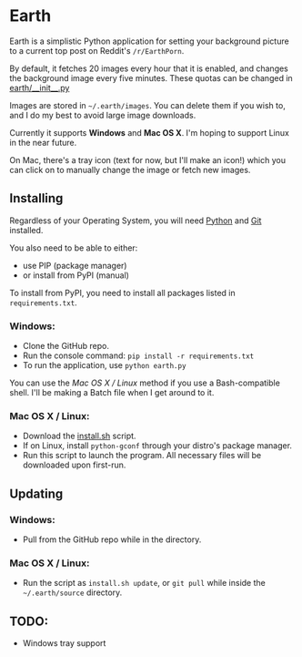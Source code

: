 # Earth

Earth is a simplistic Python application for setting your background picture to a current top post on Reddit's `/r/EarthPorn`.

By default, it fetches 20 images every hour that it is enabled, and changes the background image every five minutes.
These quotas can be changed in [earth/\_\_init\_\_.py](https://raw.githubusercontent.com/nickrobson/Earth/master/earth/__init__.py)

Images are stored in `~/.earth/images`. You can delete them if you wish to, and I do my best to avoid large image downloads.

Currently it supports **Windows** and **Mac OS X**. I'm hoping to support Linux in the near future.

On Mac, there's a tray icon (text for now, but I'll make an icon!) which you can click on to manually change the image or fetch new images.

## Installing

Regardless of your Operating System, you will need [Python](https://python.org) and [Git](https://git-scm.com) installed.

You also need to be able to either:

* use PIP (package manager)
* or install from PyPI (manual)

To install from PyPI, you need to install all packages listed in `requirements.txt`.

### Windows:
* Clone the GitHub repo.
* Run the console command: `pip install -r requirements.txt`
* To run the application, use `python earth.py`

You can use the *Mac OS X / Linux* method if you use a Bash-compatible shell. I'll be making a Batch file when I get around to it.

### Mac OS X / Linux:
* Download the [install.sh](https://raw.githubusercontent.com/nickrobson/Earth/master/install.sh) script.
* If on Linux, install `python-gconf` through your distro's package manager.
* Run this script to launch the program. All necessary files will be downloaded upon first-run.

## Updating

### Windows:
* Pull from the GitHub repo while in the directory.

### Mac OS X / Linux:
* Run the script as `install.sh update`, or `git pull` while inside the `~/.earth/source` directory.

## TODO:
* Windows tray support